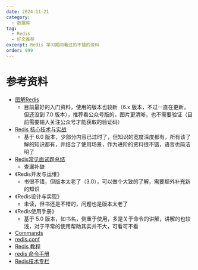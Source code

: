 ```yaml
---
date: 2024-11-21
category:
  - 数据库
tag:
  - Redis
  - 好文推荐
excerpt: Redis 学习期间看过的不错的资料
order: 999
---
```


# 参考资料

- [图解Redis](https://xiaolincoding.com/redis/)
  - 目前最好的入门资料，使用的版本也较新（6.x 版本，不过一直在更新，但还没到 7.0 版本），推荐看公众号版的，图片更清晰，也不需要验证（目前需要输入关注公众号才能获取的验证码）
- [Redis 核心技术与实战](https://time.geekbang.org/column/intro/329)
  - 基于 6.0 版本，少部分内容已过时了，但知识的宽度深度都有，所有该了解的知识都有，并结合了使用场景，作为进阶的资料很不错，语言也简洁明了
- [Redis常见面试题总结](https://javaguide.cn/database/redis/redis-questions-01.html)
  - 查漏补缺
- 《Redis开发与运维》
  - 书很不错，但版本太老了（3.0），可以做个大致的了解，需要额外补充新的知识
- 《Redis设计与实现》
  - 未读，但书还是不错的，问题也是版本太老了
- 《Redis使用手册》
  - 基于 5.0 版本，如书名，侧重于使用，多是关于命令的讲解，讲解的也较浅，对于平常的使用帮助其实并不大，可看可不看
- [Commands](https://redis.io/docs/latest/commands/)
- [redis.conf](https://raw.githubusercontent.com/redis/redis/7.2/redis.conf)
- [Redis 教程](https://www.runoob.com/redis/redis-tutorial.html)
- [redis 命令手册](https://redis.com.cn/commands.html)
- [Redis技术专栏](https://juejin.cn/column/6960997277104078855)

